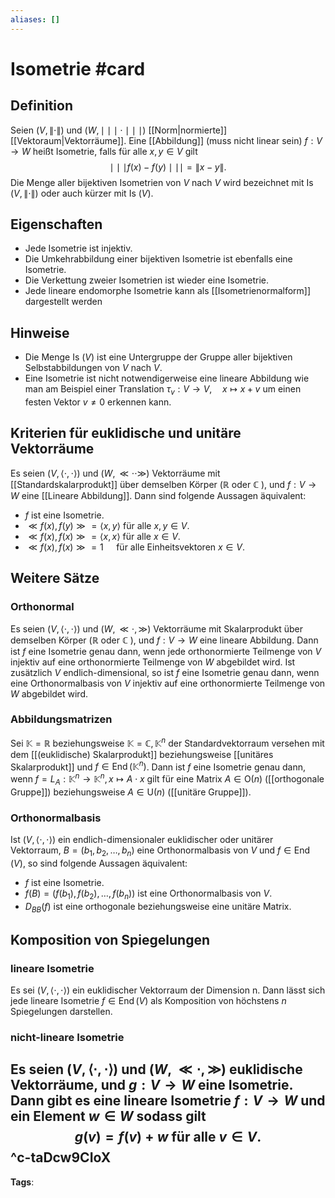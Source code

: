 ```yaml
---
aliases: []
---
```


# Isometrie #card
## Definition
Seien $(V,\|\cdot\|)$ und $(W, \mid \mid \mid \cdot \mid \mid \mid)$ [[Norm|normierte]] [[Vektoraum|Vektorräume]]. Eine [[Abbildung]] (muss nicht linear sein) $f: V \rightarrow W$ heißt Isometrie, falls für alle $x, y \in V$ gilt
$$
\mid \mid \mid f(x)-f(y) \mid \mid \mid =\|x-y\| .
$$
Die Menge aller bijektiven Isometrien von $V$ nach $V$ wird bezeichnet mit Is $(V,\|\cdot\|)$ oder auch kürzer mit Is $(V)$.
## Eigenschaften
- Jede Isometrie ist injektiv.
- Die Umkehrabbildung einer bijektiven Isometrie ist ebenfalls eine Isometrie.
- Die Verkettung zweier Isometrien ist wieder eine Isometrie.
- Jede lineare endomorphe Isometrie kann als [[Isometrienormalform]] dargestellt werden
## Hinweise
- Die Menge Is $(V)$ ist eine Untergruppe der Gruppe aller bijektiven Selbstabbildungen von $V$ nach $V$.
- Eine Isometrie ist nicht notwendigerweise eine lineare Abbildung wie man am Beispiel einer Translation $\tau_{v}: V \rightarrow V, \quad x \mapsto x+v$ um einen festen Vektor $v \neq 0$ erkennen kann.
## Kriterien für euklidische und unitäre Vektorräume
Es seien $(V,\langle\cdot, \cdot\rangle)$ und $(W, \ll \cdot \cdot \gg)$ Vektorräume mit [[Standardskalarprodukt]] über demselben Körper $(\mathbb{R}$ oder $\mathbb{C}$ ), und $f: V \rightarrow W$ eine [[Lineare Abbildung]]. Dann sind folgende Aussagen äquivalent:
- $f$ ist eine Isometrie.
- $\ll f(x), f(y) \gg=\langle x, y\rangle$ für alle $x, y \in V$.
- $\ll f(x), f(x) \gg=\langle x, x\rangle$ für alle $x \in V$.
- $\ll f(x), f(x) \gg=1 \quad$ für alle Einheitsvektoren $x \in V$.
## Weitere Sätze
### Orthonormal
Es seien $(V,\langle\cdot, \cdot\rangle)$ und $(W, \ll \cdot, \gg)$ Vektorräume mit Skalarprodukt über demselben Körper $(\mathbb{R}$ oder $\mathbb{C}$ ), und $f: V \rightarrow W$ eine lineare Abbildung. Dann ist $f$ eine Isometrie genau dann, wenn jede orthonormierte Teilmenge von $V$ injektiv auf eine orthonormierte Teilmenge von $W$ abgebildet wird.
Ist zusätzlich $V$ endlich-dimensional, so ist $f$ eine Isometrie genau dann, wenn eine Orthonormalbasis von $V$ injektiv auf eine orthonormierte Teilmenge von $W$ abgebildet wird.
### Abbildungsmatrizen
Sei $\mathbb{K}=\mathbb{R}$ beziehungsweise $\mathbb{K}=\mathbb{C}, \mathbb{K}^{n}$ der Standardvektorraum versehen mit dem [[(euklidische) Skalarprodukt]] beziehungsweise [[unitäres Skalarprodukt]] und $f \in \operatorname{End}\left(\mathbb{K}^{n}\right)$. Dann ist $f$ eine Isometrie genau dann, wenn $f=L_{A}: \mathbb{K}^{n} \rightarrow \mathbb{K}^{n}, x \mapsto A \cdot x$ gilt für eine Matrix $A \in \mathrm{O}(n)$ ([[orthogonale Gruppe]]) beziehungsweise $A \in \mathrm{U}(n)$ ([[unitäre Gruppe]]).
### Orthonormalbasis
Ist $(V,\langle\cdot, \cdot\rangle)$ ein endlich-dimensionaler euklidischer oder unitärer Vektorraum, $B=\left(b_{1}, b_{2}, \ldots, b_{n}\right)$ eine Orthonormalbasis von $V$ und $f \in \operatorname{End}(V)$, so sind folgende Aussagen äquivalent:
- $f$ ist eine Isometrie.
- $f(B)=\left(f\left(b_{1}\right), f\left(b_{2}\right), \ldots, f\left(b_{n}\right)\right)$ ist eine Orthonormalbasis von $V$.
- $D_{B B}(f)$ ist eine orthogonale beziehungsweise eine unitäre Matrix.
## Komposition von Spiegelungen
### lineare Isometrie
Es sei $(V,\langle\cdot, \cdot\rangle)$ ein euklidischer Vektorraum der Dimension n. Dann lässt sich jede lineare Isometrie $f \in \operatorname{End}(V)$ als Komposition von höchstens $n$ Spiegelungen darstellen.
### nicht-lineare Isometrie
Es seien $(V,\langle\cdot, \cdot\rangle)$ und $(W, \ll \cdot, \gg)$ euklidische Vektorräume, und $g: V \rightarrow W$ eine Isometrie. Dann gibt es eine lineare Isometrie $f: V \rightarrow W$ und ein Element $w \in W$ sodass gilt
$$
g(v)=f(v)+w \text { für alle } v \in V .
$$
^c-taDcw9CIoX
---
**Tags**: 